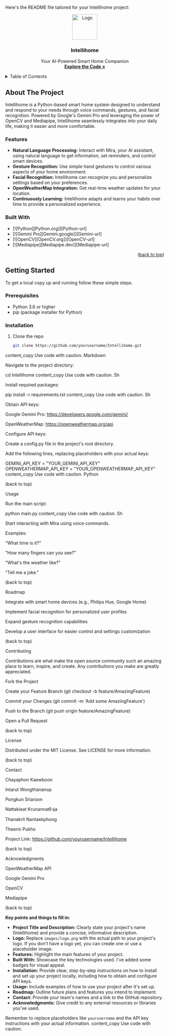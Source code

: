 Here's the README file tailored for your Intellihome project:

<a name="readme-top"></a>

<div align="center">
  <a href="https://github.com/yourusername/Intellihome"> 
    <img src="images/logo.png" alt="Logo" width="80" height="80"> 
  </a>

  <h3 align="center">Intellihome</h3>

  <p align="center">
    Your AI-Powered Smart Home Companion
    <br />
    <a href="https://github.com/yourusername/Intellihome"><strong>Explore the Code »</strong></a>
  </p>
</div>

<!-- TABLE OF CONTENTS -->
<details>
  <summary>Table of Contents</summary>
  <ol>
    <li>
      <a href="#about-the-project">About The Project</a>
      <ul>
        <li><a href="#features">Features</a></li>
        <li><a href="#built-with">Built With</a></li>
      </ul>
    </li>
    <li>
      <a href="#getting-started">Getting Started</a>
      <ul>
        <li><a href="#prerequisites">Prerequisites</a></li>
        <li><a href="#installation">Installation</a></li>
      </ul>
    </li>
    <li><a href="#usage">Usage</a></li>
    <li><a href="#roadmap">Roadmap</a></li>
    <li><a href="#contributing">Contributing</a></li>
    <li><a href="#license">License</a></li>
    <li><a href="#contact">Contact</a></li>
    <li><a href="#acknowledgments">Acknowledgments</a></li>
  </ol>
</details>

## About The Project

Intellihome is a Python-based smart home system designed to understand and respond to your needs through voice commands, gestures, and facial recognition. Powered by Google's Gemini Pro and leveraging the power of OpenCV and Mediapipe, Intellihome seamlessly integrates into your daily life, making it easier and more comfortable.

### Features

* **Natural Language Processing:** Interact with Mira, your AI assistant, using natural language to get information, set reminders, and control smart devices.
* **Gesture Recognition:** Use simple hand gestures to control various aspects of your home environment.
* **Facial Recognition:** Intellihome can recognize you and personalize settings based on your preferences.
* **OpenWeatherMap Integration:**  Get real-time weather updates for your location.
* **Continuously Learning:** Intellihome adapts and learns your habits over time to provide a personalized experience. 

### Built With

* [![Python][Python.org]][Python-url]
* [![Gemini Pro][Gemini.google]][Gemini-url]
* [![OpenCV][OpenCV.org]][OpenCV-url]
* [![Mediapipe][Mediapipe.dev]][Mediapipe-url] 

<p align="right">(<a href="#readme-top">back to top</a>)</p>

## Getting Started

To get a local copy up and running follow these simple steps.

### Prerequisites

* Python 3.6 or higher
* pip (package installer for Python)

### Installation

1. Clone the repo
   ```sh
   git clone https://github.com/yourusername/Intellihome.git
content_copy
Use code with caution.
Markdown

Navigate to the project directory:

cd Intellihome
content_copy
Use code with caution.
Sh

Install required packages:

pip install -r requirements.txt
content_copy
Use code with caution.
Sh

Obtain API keys:

Google Gemini Pro: https://developers.google.com/gemini/

OpenWeatherMap: https://openweathermap.org/api

Configure API keys:

Create a config.py file in the project's root directory.

Add the following lines, replacing placeholders with your actual keys:

GEMINI_API_KEY = "YOUR_GEMINI_API_KEY"
OPENWEATHERMAP_API_KEY = "YOUR_OPENWEATHERMAP_API_KEY"
content_copy
Use code with caution.
Python

(back to top)

Usage

Run the main script:

python main.py
content_copy
Use code with caution.
Sh

Start interacting with Mira using voice commands.

Examples:

"What time is it?"

"How many fingers can you see?"

"What's the weather like?"

"Tell me a joke."

(back to top)

Roadmap

Integrate with smart home devices (e.g., Philips Hue, Google Home)

Implement facial recognition for personalized user profiles

Expand gesture recognition capabilities

Develop a user interface for easier control and settings customization

(back to top)

Contributing

Contributions are what make the open source community such an amazing place to learn, inspire, and create. Any contributions you make are greatly appreciated.

Fork the Project

Create your Feature Branch (git checkout -b feature/AmazingFeature)

Commit your Changes (git commit -m 'Add some AmazingFeature')

Push to the Branch (git push origin feature/AmazingFeature)

Open a Pull Request

(back to top)

License

Distributed under the MIT License. See LICENSE for more information.

(back to top)

Contact

Chayaphon Kaewboon

Intarut Wongthananop

Pongkun Sriaroon

Nattakieat Krunannatkิจja

Thanakrit Nantaekphong

Theerin Pukho

Project Link: https://github.com/yourusername/Intellihome

(back to top)

Acknowledgments

OpenWeatherMap API

Google Gemini Pro

OpenCV

Mediapipe

(back to top)

**Key points and things to fill in:**

* **Project Title and Description:**  Clearly state your project's name (Intellihome) and provide a concise, informative description.
* **Logo:**  Replace `images/logo.png` with the actual path to your project's logo. If you don't have a logo yet, you can create one or use a placeholder image.
* **Features:** Highlight the main features of your project.
* **Built With:** Showcase the key technologies used. I've added some badges for visual appeal.
* **Installation:** Provide clear, step-by-step instructions on how to install and set up your project locally, including how to obtain and configure API keys.
* **Usage:** Include examples of how to use your project after it's set up.
* **Roadmap:** Outline future plans and features you intend to implement.
* **Contact:**  Provide your team's names and a link to the GitHub repository. 
* **Acknowledgments:** Give credit to any external resources or libraries you've used.

Remember to replace placeholders like `yourusername` and the API key instructions with your actual information.
content_copy
Use code with caution.
